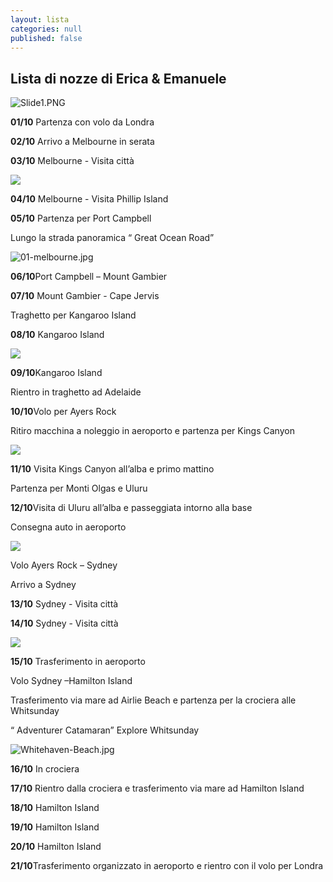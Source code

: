 ```yaml
---
layout: lista
categories: null
published: false
---
```


## Lista di nozze di Erica & Emanuele

![Slide1.PNG]({{site.baseurl}}/images/Slide1.PNG)



**01/10** Partenza con volo da Londra

**02/10**  Arrivo a Melbourne in serata

**03/10** Melbourne - Visita città 

![]({{site.baseurl}}/images/01-melbourne.jpg)

**04/10** Melbourne - Visita  Phillip Island

**05/10** Partenza per Port Campbell 

Lungo la strada panoramica “ Great Ocean Road”

![01-melbourne.jpg]({{site.baseurl}}/images/01-melbourne.jpg)

**06/10**Port Campbell – Mount Gambier 

**07/10** Mount Gambier  - Cape Jervis 

Traghetto per Kangaroo Island 

**08/10** Kangaroo Island


![]({{site.baseurl}}/images/KI.jpg)


**09/10**Kangaroo Island 

Rientro in traghetto ad Adelaide

**10/10**Volo per Ayers Rock

Ritiro macchina a noleggio  in aeroporto e partenza per Kings Canyon 

![]({{site.baseurl}}/images/Kings%20Canyon%202.JPG)


**11/10** Visita Kings Canyon all’alba e primo mattino 

Partenza per Monti Olgas e Uluru 

**12/10**Visita di Uluru all’alba e passeggiata intorno alla base 

Consegna auto in aeroporto 

![]({{site.baseurl}}/images/wg001_uluru_1.jpg)

Volo  Ayers Rock – Sydney 

Arrivo a Sydney 

**13/10** Sydney  - Visita città 

**14/10**     Sydney - Visita città 

![]({{site.baseurl}}/images/tramonto-sidney-australia.jpg)

**15/10** Trasferimento in aeroporto 

Volo Sydney –Hamilton Island 

Trasferimento via mare ad Airlie Beach e partenza per la crociera alle Whitsunday 

“ Adventurer Catamaran” Explore Whitsunday

![Whitehaven-Beach.jpg]({{site.baseurl}}/images/Whitehaven-Beach.jpg)


**16/10** In crociera

**17/10** Rientro dalla crociera e trasferimento via mare ad  Hamilton Island

**18/10** Hamilton Island

**19/10** Hamilton Island

**20/10** Hamilton Island

**21/10**Trasferimento organizzato in aeroporto e rientro con il volo per Londra

